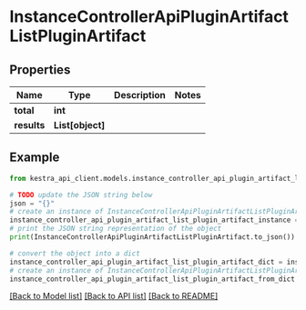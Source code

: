 # InstanceControllerApiPluginArtifactListPluginArtifact


## Properties

Name | Type | Description | Notes
------------ | ------------- | ------------- | -------------
**total** | **int** |  | 
**results** | **List[object]** |  | 

## Example

```python
from kestra_api_client.models.instance_controller_api_plugin_artifact_list_plugin_artifact import InstanceControllerApiPluginArtifactListPluginArtifact

# TODO update the JSON string below
json = "{}"
# create an instance of InstanceControllerApiPluginArtifactListPluginArtifact from a JSON string
instance_controller_api_plugin_artifact_list_plugin_artifact_instance = InstanceControllerApiPluginArtifactListPluginArtifact.from_json(json)
# print the JSON string representation of the object
print(InstanceControllerApiPluginArtifactListPluginArtifact.to_json())

# convert the object into a dict
instance_controller_api_plugin_artifact_list_plugin_artifact_dict = instance_controller_api_plugin_artifact_list_plugin_artifact_instance.to_dict()
# create an instance of InstanceControllerApiPluginArtifactListPluginArtifact from a dict
instance_controller_api_plugin_artifact_list_plugin_artifact_from_dict = InstanceControllerApiPluginArtifactListPluginArtifact.from_dict(instance_controller_api_plugin_artifact_list_plugin_artifact_dict)
```
[[Back to Model list]](../README.md#documentation-for-models) [[Back to API list]](../README.md#documentation-for-api-endpoints) [[Back to README]](../README.md)


